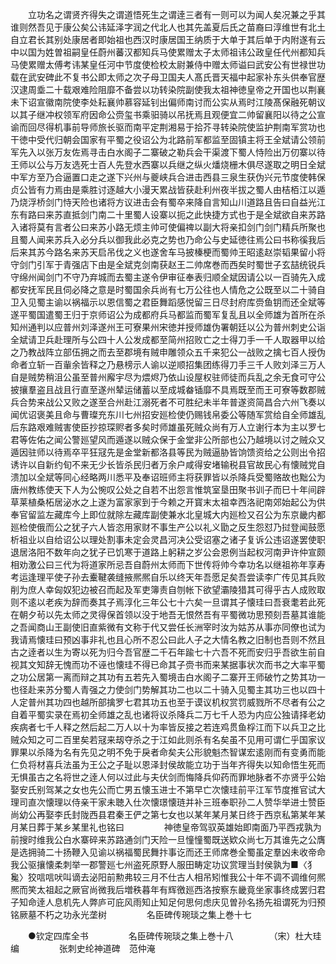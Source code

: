 <!-- { "loadSidebar": true } -->
　　立功名之谓贤齐得失之谓道悟死生之谓逹三者有一则可以为闻人矣况兼之乎其谁则然吾见于康公矣公讳延泽字润之代北人也其先盖夏后氏之苗裔曰淳维世有北土自立君长其别处康居者即始祖也西汉时康居国王纳质于大单于其后单于内附遂有云中以国为姓曽祖嗣皇任蔚州蕃汉都知兵马使累赠太子太师祖讳公政皇任代州都知兵马使累赠太傅考讳某皇任河中节度使检校太尉兼侍中赠太师谥曰武安公有世禄世功载在武安碑此不复书公即太师之次子母卫国夫人髙氏晋天福中起家补东头供奉官歴汉逮周埀二十载艰难险阻靡不备尝以功转染院副使我太祖神徳皇帝之开国也以荆襄未下诏宣徽南院使李处耘襄帅慕容延钊出偏师南讨而公实从焉时江陵髙保融死朝议以其子继冲权领军府因命公赍玺书乘驲骑以吊抚焉且观便宜二帅留襄阳以待之公宣谕而回尽得机事前导师旅长驱而南平定荆湘易于拾芥寻转染院使监护荆南军赏功也干徳中受代归朝会国家有平蜀之役诏公为北路前军都监至固镇主将王全斌请公领前军先入以张万友佐焉寻击白水阁子二寨破之勒兵会干渠渡下蜀人恃险出万仞寨以待王师以公与万友选死士百人先登水西寨以兵继之纵火燔烧栅木俱尽遂取之明日全斌中军方至乃合逼置口走之遂下兴州与夔峡兵合进击西县三泉生获伪兴元节度使韩保贞公皆有力焉由是乘胜讨逐越大小漫天累战皆获赴利州夜半拔之蜀人由桔栢江以遁乃烧浮桥剑门恃天险也诸将方议进击会有蜀卒来降自言知山川道路且告曰自益光江东有路曰来苏直抵剑门南二十里蜀人设寨以扼之此快捷方式也于是全斌欲自来苏路入诸将莫有言者公曰来苏小路无烦主帅可使偏禆以副大将亲扣剑门剑门精兵所聚也且蜀人闻来苏兵入必分兵以御我此必克之势也乃命公与史延徳往焉公曰书称徯我后后来其苏今路名来苏天启吊伐之义也遂舍车马披榛梗而蜀帅王昭逺赵崇韬果留小将守剑门引军于青强店下由是全斌克剑南获赵王二帅席巻而西矣时蜀世子玄喆统锐兵守绵州闻剑门不守乃弃城而去蜀主遂令伊审征奉表归顺全斌因请公以一百骑先入成都安抚军民且伺必降之意是时蜀国余兵尚有七万公往也人情危之公既至以二十骑自卫入见蜀主谕以祸福示以恩信蜀之君臣舞蹈感悦留三日尽封府库赍鱼钥而还全斌等遂平蜀国遣蜀王归于京师诏公为成都府兵马都监而蜀军复乱且以全师雄为首所在杀知州通判以应普州刘泽遂州王可寮果州宋徳并授师雄伪署朝廷以公为普州刺史公诣全斌请卫兵赴理所与公四十人公发成都至简州招败亡之士得刀手一千人取器甲以给之乃教战阵立部伍拥之而去至郡境有贼申雕领众五千来犯公一战败之擒七百人授伪命者立斩一百軰余皆释之乃悬榜示人谕以逆顺招集团练得刀手三千人败刘泽三万人自是贼势稍沮公虽至普州廨宇尽为煨烬乃依山设屋权驻师徒而兵乱之余无食可守公披攘羣盗且战且行直至遂州辇运储蓄以至成城畚锸靡不具焉既至而王可寮等数郡贼兵合势来战公又败之遂至合州赴江溺死者不可胜纪未半年普遂资简昌合六州飞奏以闻优诏褒美且命与曹璨充东川七州招安廵检使仍赐钱帛委公等随军赏给自全师雄乱后东路艰难贼害使臣抄掠琛赆者多矣时师雄虽死贼众尚有万人立谢行本为主以罗七君等佐佑之闻公警廵望风而遁遂以贼众保于金堂非公所部也公乃越境以讨之贼众又遁因驻师以待焉卒平狂冦先是金堂新都洛县等民为贼逼胁皆饷馈资给之公则出令招诱许以自新约旬不来无少长皆杀民归者万余户咸得安堵输税县官故民心有懐贼党自溃加以全斌等同心经略两川悉平及奉诏班师主将获罪皆以杀降兵受蜀赂故也黜公为唐州教练使天下人为公惋叹公处之自若不出怨言惟筑室垦田聚书训子而巳十年间辟草莱植桑柘居泌水之上遂为富家家到于今赖之开寳末太祖幸西洛祀南郊始起公为供奉官留监左藏库今上即位就除左藏库副使兼水北皇城大内廵检又召公为东京畿内都廵检使俄而公之犹子六人皆恣用家财不事生产公以礼义勖之反生怨怼乃挝登闻鼓愿析祖业以自给诏公以理处割事未定会灵昌河决公受诏塞之诸子复诉公违诏遂罢使职退居洛阳不数年向之犹子已饥寒于道路上躬耕之岁公会恩例当起权河南尹许仲宣颇相劝激公曰三代为将道家所忌吾自蔚州太师而下世传将帅今幸功名以继祖祢年享寿考运逢理平使子孙去櫜鞬袭缝掖熈熈自乐以终天年吾愿足矣吾尝读李广传见其兵败削为庶人幸匈奴犯边被召而起及军吏簿责自刎帐下欲望灞陵猎其可得乎古人成败取则不逺以老疾为辞而奏其子焉淳化三年公七十六矣一旦谓其子懐珪曰吾衰耄若此死在朝夕茍以先太师之灵得保首领以没于地吾无恨然吾有平蜀微功思预刻吾墓其谁能之吾闻商山王副使旧直紫微有文称于代又尝任长洲宰时汝为姑苏从事亦同僚也试为我请焉懐珪曰预凶事非礼也且心所不忍公曰此人子之大情名教之旧制也吾则不然且古之逹者以生为寄以死为归今吾官歴二千石年踰七十六吾不死而安归乎吾欲生前自视其文知辞无愧而功不诬也懐珪不得已命其子赍书而来某据事状次而书之大率平蜀之功公居第一离而辩之其功有五若先入蜀境击白水阁子二寨开王师破竹之势其功一也径赴来苏分蜀人青强之力使剑门势解其功二也以二十骑入见蜀主其功三也以四十人定普州其功四也越所部擒罗七君其功五也至于谟议机权赏罚威戮所不尽者有公之自着平蜀实录在焉初全师雄之乱也诸将议杀降兵二万七千人恐为内应公独请择老幼疾病者七千人释之然后起二万人以十为率皆反接之若连鸡贯鱼桴江而下以兵卫之比贼众知之可二百里矣若冦来刼夺杀之于江如此则杀有名矣虽不见用可谓仁乎国家议罪果以杀降为名有先见之明不免于戾者命矣夫公形貌魁杰智谋宏逺刚而有变勇而能仁负将材喜兵法虽为王公之子耻以恩泽封侯故能立功于当年齐得失以知命悟生死而无惧虽古之名将世之逹人何以过此与夫伏剑而悔降兵仰药而罪地脉者不亦贤乎公始娶安氏别驾某之女也先公而亡男五懐玉进士不第早亡次懐珪前平江军节度推官试大理司直次懐理以侍亲干家未聴入仕次懐璟懐琏并补三班奉职孙二人赞华举进士赞臣尚幼公再娶李氏封陇西县君秦王俨之第七女也以某年某月某日终于西京私第某年某月某日葬于某乡某里礼也铭曰
　　
　　神徳皇帝驾驭英雄始即南面乃平西戎孰为前搜时维我公白水寨碎来苏路通剑门天险一旦憧憧蜀既送欵众尚七万其谁先之公膺是选拥骑二十扬鞭入见谕以祸福蜀民舞抃事讫而还王师席巻全蜀虽定羣凶未收帝命我公驱攘懐柔刺举一郡警廵七州盗死原野人服田畴定功议赏理当封侯孰为■〈犭毚〉狡唁唁吠叫谪去泌阳前勲弗较三月不仕古人相吊矧惟我公十年不调不调维何熈熈而笑太祖起之厥官尚微我后増秩暮年有辉徼廵西洛按察东畿竟坐家事终成罢归君子知命逹人息机先人弊庐可庇风雨知止知足何思何虑庆见曽孙名扬先祖谓死为归预铭厥墓不朽之功永光垄树
　　
　　名臣碑传琬琰之集上巻十七
　　

　　●钦定四库全书
　　
　　名臣碑传琬琰之集上巻十八
　　
　　（宋）杜大珪 编
　　
　　张刺史纶神道碑　范仲淹
　　
